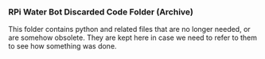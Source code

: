 ### RPi Water Bot Discarded Code Folder (Archive)

This folder contains python and related files that are no longer needed, or are somehow obsolete.  They are kept here in case we need to refer to them to see how something was done.
